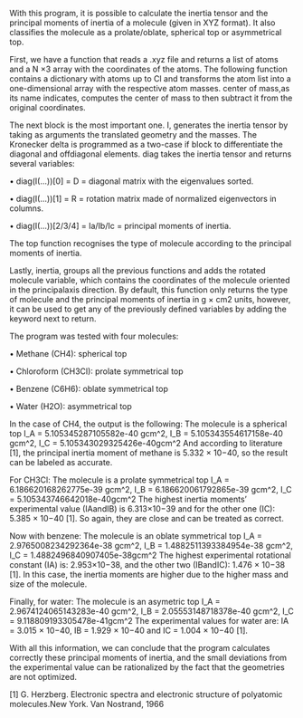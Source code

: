 With this program, it is possible to calculate the inertia tensor and the principal moments of inertia of a molecule (given in XYZ format). It also classifies the molecule as a prolate/oblate, spherical top or asymmetrical top.

First, we have a function that reads a .xyz file and returns a list of atoms and a N ×3 array with the coordinates of the atoms. The following function contains a dictionary with atoms up to Cl and transforms the atom list into a one-dimensional array with the respective atom masses. center of mass,as its name indicates, computes the center of mass to then subtract it from the original coordinates.


The next block is the most important one. I, generates the inertia tensor by taking as arguments the translated geometry and the masses. The Kronecker delta is programmed as a two-case if block to differentiate the diagonal and offdiagonal elements. diag takes the inertia tensor and returns several variables:

• diag(I(...))[0] = D = diagonal matrix with the eigenvalues sorted.

• diag(I(...))[1] = R = rotation matrix made of normalized eigenvectors
in columns.

• diag(I(...))[2/3/4] = Ia/Ib/Ic = principal moments of inertia.


The top function recognises the type of molecule according to the principal moments of inertia.


Lastly, inertia, groups all the previous functions and adds the rotated molecule variable, which contains the coordinates of the molecule oriented in the principalaxis direction. By default, this function only returns the type of molecule and the principal moments of inertia in g × cm2 units, however, it can be used to get any of the previously defined variables by adding the keyword next to return.

The program was tested with four molecules:

• Methane (CH4): spherical top

• Chloroform (CH3Cl): prolate symmetrical top

• Benzene (C6H6): oblate symmetrical top

• Water (H2O): asymmetrical top

In the case of CH4, the output is the following:
The molecule is a spherical top
I_A = 5.105345287105582e-40 gcm^2,
I_B = 5.105343554617158e-40 gcm^2,
I_C = 5.105343029325426e-40gcm^2
And according to literature [1], the principal inertia moment of methane is 5.332 × 10−40, so the result can be labeled as accurate.


For CH3Cl:
The molecule is a prolate symmetrical top
I_A = 6.186620168262775e-39 gcm^2,
I_B = 6.186620061792865e-39 gcm^2,
I_C = 5.105343746642018e-40gcm^2
The highest inertia moments’ experimental value (IAandIB) is 6.313×10−39 and for the other one (IC): 5.385 × 10−40 [1]. So again, they are close and can be treated as correct.


Now with benzene:
The molecule is an oblate symmetrical top
I_A = 2.9765008234292364e-38 gcm^2,
I_B = 1.4882511393384954e-38 gcm^2,
I_C = 1.4882496840907405e-38gcm^2
The highest experimental rotational constant (IA) is: 2.953×10−38, and the other two (IBandIC): 1.476 × 10−38 [1]. In this case, the inertia moments are higher due to the higher mass and size of the molecule.


Finally, for water:
The molecule is an asymetric top
I_A = 2.9674124065143283e-40 gcm^2,
I_B = 2.05553148718378e-40 gcm^2,
I_C = 9.118809193305478e-41gcm^2
The experimental values for water are: IA = 3.015 × 10−40, IB = 1.929 × 10−40 and IC = 1.004 × 10−40 [1].


With all this information, we can conclude that the program calculates correctly these principal moments of inertia, and the small deviations from the
experimental value can be rationalized by the fact that the geometries are not optimized.

[1] G. Herzberg. Electronic spectra and electronic structure of polyatomic molecules.New York. Van Nostrand, 1966
